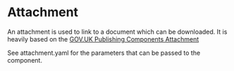 # Attachment

An attachment is used to link to a document which can be downloaded. It is heavily based on the [GOV.UK Publishing Components Attachment](https://components.publishing.service.gov.uk/component-guide/attachment)

See attachment.yaml for the parameters that can be passed to the component.